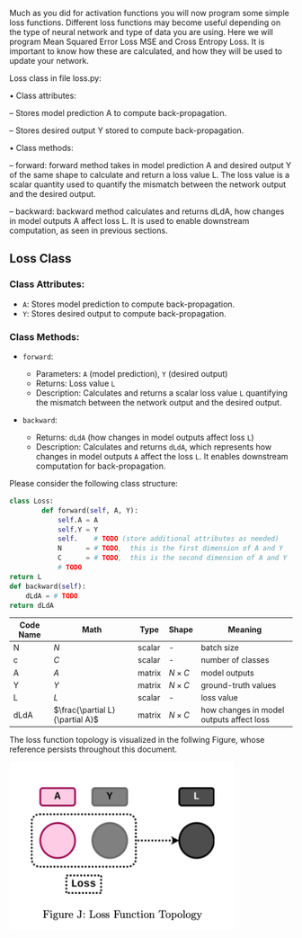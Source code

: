 Much as you did for activation functions you will now program some simple loss functions. Different loss functions may become useful depending on the type of neural network and type of data you are using. Here we will program Mean Squared Error Loss MSE and Cross Entropy Loss. It is important to know how these are calculated, and how they will be used to update your network. 

Loss class in file loss.py:

• Class attributes:

– Stores model prediction A to compute back-propagation.

– Stores desired output Y stored to compute back-propagation.

• Class methods:

– forward: forward method takes in model prediction A and desired output Y of the same shape to calculate and return a loss value L. The loss value is a scalar quantity used to quantify the mismatch between the network output and the desired output.

– backward: backward method calculates and returns dLdA, how changes in model outputs A affect loss L. It is used to enable downstream computation, as seen in previous sections.

## Loss Class

### Class Attributes:
- `A`: Stores model prediction to compute back-propagation.
- `Y`: Stores desired output to compute back-propagation.

### Class Methods:
- `forward`: 
  - Parameters: `A` (model prediction), `Y` (desired output)
  - Returns: Loss value `L`
  - Description: Calculates and returns a scalar loss value `L` quantifying the mismatch between the network output and the desired output.
  
- `backward`: 
  - Returns: `dLdA` (how changes in model outputs affect loss `L`)
  - Description: Calculates and returns `dLdA`, which represents how changes in model outputs `A` affect the loss `L`. It enables downstream computation for back-propagation.


Please consider the following class structure:
```python
class Loss:
        def forward(self, A, Y):
            self.A = A
            self.Y = Y
            self.    # TODO (store additional attributes as needed)
            N      = # TODO,  this is the first dimension of A and Y
            C      = # TODO,  this is the second dimension of A and Y
            # TODO
return L
def backward(self):
    dLdA = # TODO
return dLdA
```
| Code Name | Math      | Type    | Shape | Meaning                                 |
|-----------|-----------|---------|-------|-----------------------------------------|
| N         | $N$   | scalar  | -     | batch size                              |
| c         | $C$   | scalar  | -     | number of classes                       |
| A         | $A$   | matrix  | $N \times C$ | model outputs                        |
| Y         | $Y$   | matrix  | $N \times C$ | ground-truth values                   |
| L         | $L$   | scalar  | -     | loss value                              |
| dLdA      | $\frac{\partial L}{\partial A}$ | matrix  | $N \times C$ | how changes in model outputs affect loss |

The loss function topology is visualized in the follwing Figure, whose reference persists throughout this document.

<img src="Loss_Function_Topology.png" alt="Loss_Function_Topology" width="400" height="300"/>

